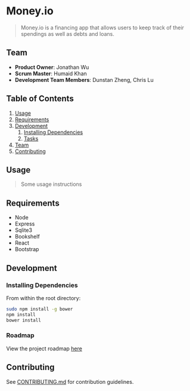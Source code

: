 # Money.io

> Money.io is a financing app that allows users to keep track of their spendings as well as debts and loans.

## Team

  - __Product Owner__: Jonathan Wu
  - __Scrum Master__: Humaid Khan
  - __Development Team Members__: Dunstan Zheng, Chris Lu

## Table of Contents

1. [Usage](#Usage)
1. [Requirements](#requirements)
1. [Development](#development)
    1. [Installing Dependencies](#installing-dependencies)
    1. [Tasks](#tasks)
1. [Team](#team)
1. [Contributing](#contributing)

## Usage

> Some usage instructions

## Requirements

- Node
- Express
- Sqlite3
- Bookshelf
- React
- Bootstrap

## Development

### Installing Dependencies

From within the root directory:

```sh
sudo npm install -g bower
npm install
bower install
```

### Roadmap

View the project roadmap [here](https://github.com/inventive-ironwood/inventive-ironwood/issues)


## Contributing

See [CONTRIBUTING.md](CONTRIBUTING.md) for contribution guidelines.
